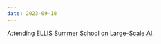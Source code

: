 ```yaml
---
date: 2023-09-18
---
```


Attending [ELLIS Summer School on Large-Scale AI](https://www.ellis.unimore.it/summer-school/).
